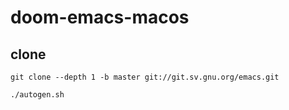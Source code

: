 # doom-emacs-macos
## clone 
```shell
git clone --depth 1 -b master git://git.sv.gnu.org/emacs.git
```
```shell
./autogen.sh
```
